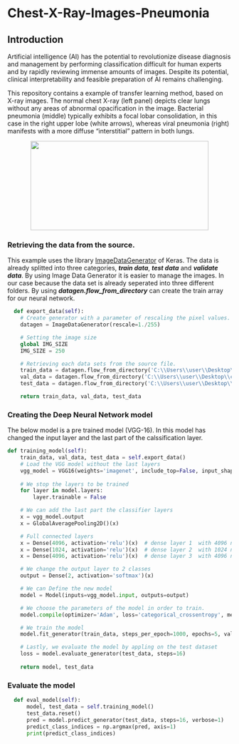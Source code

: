 # Chest-X-Ray-Images-Pneumonia

## Introduction

Artificial intelligence (AI) has the potential to revolutionize disease diagnosis and management by performing classification difficult for human experts and by rapidly reviewing immense amounts of images. Despite its potential, clinical interpretability and feasible preparation of AI remains challenging.

This repository contains a example of transfer learning method, based on X-ray images. The normal chest X-ray (left panel) depicts clear lungs without any areas of abnormal opacification in the image. Bacterial pneumonia (middle) typically exhibits a focal lobar consolidation, in this case in the right upper lobe (white arrows), whereas viral pneumonia (right) manifests with a more diffuse “interstitial” pattern in both lungs.

<p align="center"> 
<img src="https://github.com/BardisRenos/Chest-X-Ray-Images-Pneumonia-/blob/master/figs6.jpg" width="400" height="200" style=centerme>
</p>

### Retrieving the data from the source. 

This example uses the library [ImageDataGenerator](https://keras.io/preprocessing/image/) of Keras. The data is already splitted into three categories, ***train data***, ***test data*** and ***validate data***. By using Image Data Generator it is easier to manage the images. In our case because the data set is already seperated into three different folders. By using ***datagen.flow_from_directory*** can create the train array for our neural network.

```python
  def export_data(self):
    # Create generator with a parameter of rescaling the pixel values. 
    datagen = ImageDataGenerator(rescale=1./255)

    # Setting the image size 
    global IMG_SIZE
    IMG_SIZE = 250

    # Retrieving each data sets from the source file.
    train_data = datagen.flow_from_directory('C:\\Users\\user\\Desktop\\chest_xray\\train\\', target_size=(IMG_SIZE, IMG_SIZE), color_mode="rgb", batch_size=128, shuffle=True, seed=42)
    val_data = datagen.flow_from_directory('C:\\Users\\user\\Desktop\\chest_xray\\val\\', target_size=(IMG_SIZE, IMG_SIZE), color_mode="rgb", batch_size=16, shuffle=True, seed=42)
    test_data = datagen.flow_from_directory('C:\\Users\\user\\Desktop\\chest_xray\\test\\', target_size=(IMG_SIZE, IMG_SIZE), color_mode="rgb", batch_size=128, shuffle=True, seed=42)

    return train_data, val_data, test_data 
```

### Creating the Deep Neural Network model

The below model is a pre trained model (VGG-16). In this model has changed the input layer and the last part of the calssification layer.  

```python
def training_model(self):
    train_data, val_data, test_data = self.export_data()
    # Load the VGG model without the last layers
    vgg_model = VGG16(weights='imagenet', include_top=False, input_shape=(IMG_SIZE, IMG_SIZE, 3))
    
    # We stop the layers to be trained
    for layer in model.layers:
        layer.trainable = False

    # We can add the last part the classifier layers
    x = vgg_model.output
    x = GlobalAveragePooling2D()(x)

    # Full connected layers
    x = Dense(4096, activation='relu')(x)  # dense layer 1  with 4096 neurons
    x = Dense(1024, activation='relu')(x)  # dense layer 2  with 1024 neurons
    x = Dense(4096, activation='relu')(x)  # dense layer 3  with 4096 neurons

    # We change the output layer to 2 classes 
    output = Dense(2, activation='softmax')(x)

    # We can Define the new model
    model = Model(inputs=vgg_model.input, outputs=output)

    # We choose the parameters of the model in order to train.
    model.compile(optimizer='Adam', loss='categorical_crossentropy', metrics=['accuracy'])

    # We train the model 
    model.fit_generator(train_data, steps_per_epoch=1000, epochs=5, validation_data=val_data, validation_steps=800)

    # Lastly, we evaluate the model by appling on the test dataset
    loss = model.evaluate_generator(test_data, steps=16)
    
    return model, test_data
```

### Evaluate the model

```python
  def eval_model(self):
      model, test_data = self.training_model()
      test_data.reset()
      pred = model.predict_generator(test_data, steps=16, verbose=1)
      predict_class_indices = np.argmax(pred, axis=1)
      print(predict_class_indices)
```
